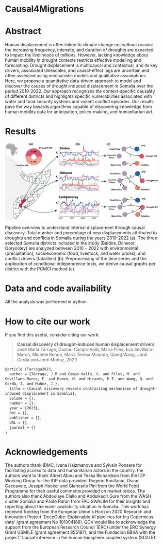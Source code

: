 # Causal4Migrations

# Abstract

Human displacement is often linked to climate change not without reason: the increasing frequency, intensity, and duration of droughts are expected to impact the livelihoods of millions. However, lacking knowledge about human mobility in drought contexts restricts effective modelling and forecasting. Drought displacement is multicausal and contextual, and its key drivers, associated timescales, and causal-effect lags are uncertain and often assessed using mechanistic models and qualitative assumptions. Here, we propose a quantitative data-driven approach to model and discover the causes of drought-induced displacement in Somalia over the period 2010-2022. Our approach recognizes the context-specific causality of different districts and highlights specific vulnerabilities associated with water and food security systems and violent conflict episodes. Our results pave the way towards algorithms capable of discovering knowledge from human mobility data for anticipation, policy-making, and humanitarian aid.

# Results

![image](Motivational_Figure_IDP_Somalia.png)

Pipeline overview to understand internal displacement through causal discovery. Total number and percentage of new displacements attributed to droughts and conflicts in Somalia during the years 2010-2022 (a). The three selected Somalia districts included in the study (Baidoa, Diinsoor, Qoryooley) are analyzed between $2010-2022$ with environmental (precipitation), socioeconomic (food, livestock, and water prices), and conflict drivers (fatalities) (b). Preprocessing of the time series and the application of conditional independence tests, we derive causal graphs per district with the PCMCI method (c).

# Data and code availability

All the analysis was performed in python.

# How to cite our work

If you find this useful, consider citing our work:

><b>Causal discovery of drought-induced human displacement drivers</b>
José María Tárraga, Gustau Camps-Valls, Maria Piles, Eva Sevillano-Marco, Michele Ronco, María Teresa Miranda, Qiang Wang, Jordi Cerdà and Jordi Muñoz, 2023

```
@article {Tarraga2023,
  author = {Tárraga, J.M and Camps-Valls, G. and Piles, M. and Sevillano-Marco, E. and Ronco, M. and Miranda, M.T. and Wang, Q. and Cerdà, J. and Muñoz, J.},
  title = {Causal discovery reveals contrasting mechanisms of drought-induced displacement in Somalia},
  volume = {},
  number = {},
  year = {2023},
  doi = {},
  publisher = {},
  URL = {},
  journal = {}
}
```

# Acknowledgements
The authors thank IDMC, Ivana Hajzmanova and Sylvain Ponsere for facilitating access to data and humanitarian actors in the country. the authors want to thank Albert Abou and Tessa Richardson from the IDP Working Group for the IDP data provided. Rogerio Bonifacio, Oscar Caccavale, Joseph Hooker and Giancarlo Pini from the World Food Programme for their useful comments provided on market prices. The authors also thank Abdoulaye Diallo and Abdulkadir Gure from the WASH cluster Somalia and Paolo Paron from FAO SWALIM for their insights and reporting about the water availability situation in Somalia.
This work has received funding from the European Union's Horizon 2020 Research and Innovation Project 'DeepCube: Explainable AI pipelines for big Copernicus data' (grant agreement No 101004188). GCV would like to acknowledge the support from the European Research Council (ERC) under the ERC Synergy Grant USMILE (grant agreement 855187), and the Fundación BBVA with the project 'Causal inference in the human-biosphere coupled system (SCALE)'. 
